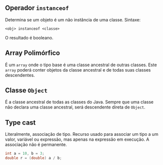 ## Operador `instanceof`

Determina se um objeto é um não instância de uma classe.
Sintaxe:

`<obj> instanceof <classe>`

O resultado é booleano.

## Array Polimórfico

É um `array` onde o tipo base é uma classe ancestral de outras classes. Este `array` poderá conter objetos da classe ancestral e de todas suas classes descendentes.

## Classe `Object`

É a classe ancestral de todas as classes do Java.
Sempre que uma classe não declara uma classe ancestral, será descendente direta de `Object`.

## Type cast

Literalmente, associação de tipo.
Recurso usado para associar um tipo a um valor, variável ou expressão, mas apenas na expressão em execução. A associação não é permanente.

```java
int a = 10, b = 3;
double r = (double) a / b;
```
<!--stackedit_data:
eyJoaXN0b3J5IjpbLTI2Nzc0NzgxOSwtMTE2MzQ4MzU5MSwzMD
kxMTkxODYsMzUyMzc0MjQ2LDk1MzIzODY0MywtMTczMjY4MzM5
NSw3MzA5OTgxMTZdfQ==
-->